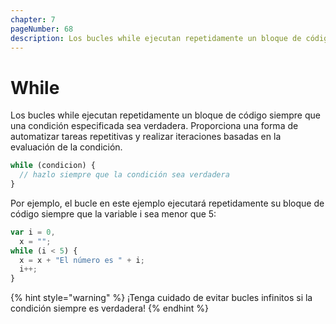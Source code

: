 ```yaml
---
chapter: 7
pageNumber: 68
description: Los bucles while ejecutan repetidamente un bloque de código siempre que una condición especificada sea verdadera.
---
```

# While

Los bucles while ejecutan repetidamente un bloque de código siempre que una condición especificada sea verdadera. Proporciona una forma de automatizar tareas repetitivas y realizar iteraciones basadas en la evaluación de la condición.

```javascript
while (condicion) {
  // hazlo siempre que la condición sea verdadera
}
```

Por ejemplo, el bucle en este ejemplo ejecutará repetidamente su bloque de código siempre que la variable i sea menor que 5:

```javascript
var i = 0,
  x = "";
while (i < 5) {
  x = x + "El número es " + i;
  i++;
}
```

{% hint style="warning" %}
¡Tenga cuidado de evitar bucles infinitos si la condición siempre es verdadera!
{% endhint %}
